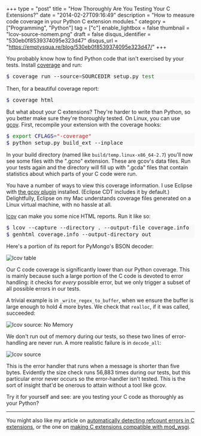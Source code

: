+++
type = "post"
title = "How Thoroughly Are You Testing Your C Extensions?"
date = "2014-02-27T09:16:49"
description = "How to measure code coverage in your Python C extension modules."
category = ["Programming", "Python"]
tag = ["c"]
enable_lightbox = false
thumbnail = "lcov-source-nomem.png"
draft = false
disqus_identifier = "530eb0f8539374095e323d47"
disqus_url = "https://emptysqua.re/blog/530eb0f8539374095e323d47/"
+++

<p>You probably know how to find Python code that isn't exercised by your tests. Install <a href="http://nedbatchelder.com/code/coverage/">coverage</a> and run:</p>
<div class="codehilite" style="background: #f8f8f8"><pre style="line-height: 125%"><span style="color: #19177C">$ </span>coverage run --source<span style="color: #666666">=</span>SOURCEDIR setup.py <span style="color: #008000">test</span>
</pre></div>


<p>Then, for a beautiful coverage report:</p>
<div class="codehilite" style="background: #f8f8f8"><pre style="line-height: 125%"><span style="color: #19177C">$ </span>coverage html
</pre></div>


<p>But what about your C extensions? They're harder to write than Python, so you better make sure they're thoroughly tested. On Linux, you can use <a href="http://gcc.gnu.org/onlinedocs/gcc-4.8.2/gcc/Gcov.html">gcov</a>. First, recompile your extension with the coverage hooks:</p>
<div class="codehilite" style="background: #f8f8f8"><pre style="line-height: 125%"><span style="color: #19177C">$ </span><span style="color: #008000">export </span><span style="color: #19177C">CFLAGS</span><span style="color: #666666">=</span><span style="color: #BA2121">&quot;-coverage&quot;</span>
<span style="color: #19177C">$ </span>python setup.py build_ext --inplace
</pre></div>


<p>In your build directory (named like <code>build/temp.linux-x86_64-2.7</code>) you'll now see some files with the ".gcno" extension. These are gcov's data files. Run your tests again and the directory will fill up with ".gcda" files that contain statistics about which parts of your C code were run.</p>
<p>You have a number of ways to view this coverage information. I use Eclipse with <a href="http://wiki.eclipse.org/Linux_Tools_Project/GCov/User_Guide">the gcov plugin</a> installed. (Eclipse CDT includes it by default.) Delightfully, Eclipse on my Mac understands coverage files generated on a Linux virtual machine, with no hassle at all.</p>
<p><a href="http://ltp.sourceforge.net/coverage/lcov.php">lcov</a> can make you some nice HTML reports. Run it like so:</p>
<div class="codehilite" style="background: #f8f8f8"><pre style="line-height: 125%"><span style="color: #19177C">$ </span>lcov --capture --directory . --output-file coverage.info
<span style="color: #19177C">$ </span>genhtml coverage.info --output-directory out
</pre></div>


<p>Here's a portion of its report for PyMongo's BSON decoder:</p>
<p><img style="display:block; margin-left:auto; margin-right:auto;" src="lcov-table.png" alt="lcov table" title="lcov table" /></p>
<p>Our C code coverage is significantly lower than our Python coverage. This is mainly because such a large portion of the C code is devoted to error handling: it checks for <em>every</em> possible error, but we only trigger a subset of all possible errors in our tests. </p>
<p>A trivial example is in <code>_write_regex_to_buffer</code>, when we ensure the buffer is large enough to hold 4 more bytes. We check that <code>realloc</code>, if it was called, succeeded:</p>
<p><img style="display:block; margin-left:auto; margin-right:auto;" src="lcov-source-nomem.png" alt="lcov source: No Memory" title="lcov source: No Memory" /></p>
<p>We don't run out of memory during our tests, so these two lines of error-handling are never run. A more realistic failure is in <code>decode_all</code>:</p>
<p><img style="display:block; margin-left:auto; margin-right:auto;" src="lcov-source.png" alt="lcov source" title="lcov source" /></p>
<p>This is the error handler that runs when a message is shorter than five bytes. Evidently the size check runs 56,883 times during our tests, but this particular error never occurs so the error-handler isn't tested. This is the sort of insight that'd be onerous to attain without a tool like gcov.</p>
<p>Try it for yourself and see: are you testing your C code as thoroughly as your Python?</p>
<hr />
<p>You might also like my article on <a href="/analyzing-python-c-extensions-with-cpychecker/">automatically detecting refcount errors in C extensions</a>, or the one on <a href="/python-c-extensions-and-mod-wsgi/">making C extensions compatible with mod_wsgi</a>.</p>
